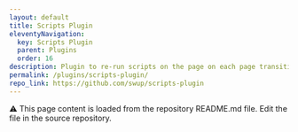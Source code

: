 ```yaml
---
layout: default
title: Scripts Plugin
eleventyNavigation:
  key: Scripts Plugin
  parent: Plugins
  order: 16
description: Plugin to re-run scripts on the page on each page transition
permalink: /plugins/scripts-plugin/
repo_link: https://github.com/swup/scripts-plugin
---
```


⚠️ This page content is loaded from the repository README.md file. Edit the file in the source repository.
